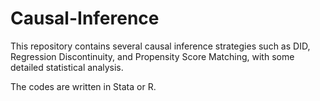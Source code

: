 # Causal-Inference

This repository contains several causal inference strategies such as DID, Regression Discontinuity, and Propensity Score Matching, with some detailed statistical analysis.

The codes are written in Stata or R.
